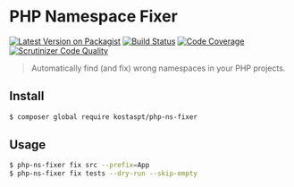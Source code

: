 # PHP Namespace Fixer

[![Latest Version on Packagist](https://img.shields.io/packagist/v/kostaspt/php-ns-fixer.svg?style=flat-square)](https://packagist.org/packages/kostaspt/php-ns-fixer)
[![Build Status](https://travis-ci.org/kostaspt/php-ns-fixer.svg?branch=master)](https://travis-ci.org/kostaspt/php-ns-fixer)
[![Code Coverage](https://scrutinizer-ci.com/g/kostaspt/php-ns-fixer/badges/coverage.png?b=master)](https://scrutinizer-ci.com/g/kostaspt/php-ns-fixer/?branch=master)
[![Scrutinizer Code Quality](https://scrutinizer-ci.com/g/kostaspt/php-ns-fixer/badges/quality-score.png?b=master)](https://scrutinizer-ci.com/g/kostaspt/php-ns-fixer/?branch=master)

> Automatically find (and fix) wrong namespaces in your PHP projects.

## Install
```bash
$ composer global require kostaspt/php-ns-fixer
```

## Usage

```bash
$ php-ns-fixer fix src --prefix=App
$ php-ns-fixer fix tests --dry-run --skip-empty
```

